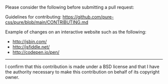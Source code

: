 Please consider the following before submitting a pull request:

Guidelines for contributing: https://github.com/pure-css/pure/blob/main/CONTRIBUTING.md

Example of changes on an interactive website such as the following:

- http://jsbin.com/
- http://jsfiddle.net/
- http://codepen.io/pen/

---

<!-- The following statement must stay in the PR description -->

I confirm that this contribution is made under a BSD license and that I have the authority necessary to make this contribution on behalf of its copyright owner.
